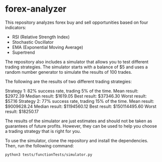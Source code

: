 # forex-analyzer

This repository analyzes forex buy and sell opportunities based on four indicators:
  - RSI (Relative Strength Index)
  - Stochastic Oscillator
  - EMA (Exponential Moving Average)
  - Supertrend

The repository also includes a simulator that allows you to test different trading strategies. The simulator starts with a balance of $5 and uses a random number generator to simulate the results of 100 trades.

The following are the results of two different trading strategies:

Strategy 1: 82% success rate, trading 5% of the time.
Mean result: $2972.39
Median result: $1619.05
Best result: $37346.30
Worst result: $57.16
Strategy 2: 77% success rate, trading 15% of the time.
Mean result: $9009628.24
Median result: $1194560.12
Best result: $150114495.60
Worst result: $18250.17

The results of the simulator are just estimates and should not be taken as guarantees of future profits. However, they can be used to help you choose a trading strategy that is right for you.

To use the simulator, clone the repository and install the dependencies. Then, run the following command:

```
python3 tests/functionTests/simulator.py
```
